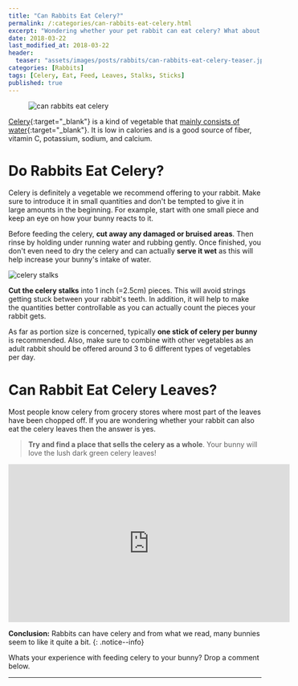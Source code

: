 ```yaml
---
title: "Can Rabbits Eat Celery?"
permalink: /:categories/can-rabbits-eat-celery.html
excerpt: "Wondering whether your pet rabbit can eat celery? What about the stalks or leaves? Find out if celery is healthy for your bunny and learn some tips on how to feed it."
date: 2018-03-22
last_modified_at: 2018-03-22
header:
  teaser: "assets/images/posts/rabbits/can-rabbits-eat-celery-teaser.jpg"
categories: [Rabbits]
tags: [Celery, Eat, Feed, Leaves, Stalks, Sticks]
published: true
---
```


<figure>
  <img src="{{ site.url }}/assets/images/posts/rabbits/can-rabbits-eat-celery.jpg" alt="can rabbits eat celery" class="title-banner">
</figure>

[Celery](https://en.wikipedia.org/wiki/Celery){:target="_blank"} is a kind of vegetable that [mainly consists of water](https://en.wikipedia.org/wiki/Celery#Nutrition){:target="_blank"}. It is low in calories and is a good source of fiber, vitamin C, potassium, sodium, and calcium.

# Do Rabbits Eat Celery?

Celery is definitely a vegetable we recommend offering to your rabbit. Make sure to introduce it in small quantities and don't be tempted to give it in large amounts in the beginning. For example, start with one small piece and keep an eye on how your bunny reacts to it.

Before feeding the celery, **cut away any damaged or bruised areas**. Then rinse by holding under running water and rubbing gently. Once finished, you don't even need to dry the celery and can actually **serve it wet** as this will help increase your bunny's intake of water.

<img src="{{ site.url }}/assets/images/posts/food/celery-stalks.jpg" alt="celery stalks" class="align-right">

**Cut the celery stalks** into 1 inch (=2.5cm) pieces. This will avoid strings getting stuck between your rabbit's teeth. In addition, it will help to make the quantities better controllable as you can actually count the pieces your rabbit gets.

As far as portion size is concerned, typically **one stick of celery per bunny** is recommended. Also, make sure to combine with other vegetables as an adult rabbit should be offered around 3 to 6 different types of vegetables per day.

# Can Rabbit Eat Celery Leaves? 

Most people know celery from grocery stores where most part of the leaves have been chopped off. If you are wondering whether your rabbit can also eat the celery leaves then the answer is yes.

> **Try and find a place that sells the celery as a whole**. Your bunny will love the lush dark green celery leaves!

<iframe width="560" height="315" src="https://www.youtube.com/embed/vGCjVl3RCKw" frameborder="0" allowfullscreen></iframe>

**Conclusion:** Rabbits can have celery and from what we read, many bunnies seem to like it quite a bit.
{: .notice--info}

Whats your experience with feeding celery to your bunny? Drop a comment below.

---

